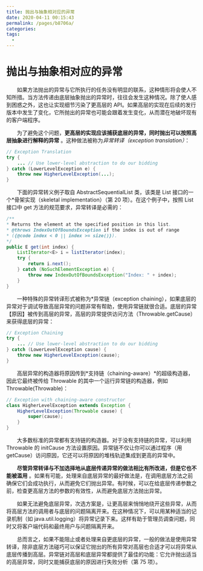 ```yaml
---
title: 抛出与抽象相对应的异常
date: 2020-04-11 00:15:43
permalink: /pages/b8706a/
categories:
tags:
  - 
---
```

# 抛出与抽象相对应的异常

&emsp;&emsp;如果方法抛出的异常与它所执行的任务没有明显的联系，这种情形将会使人不知所措。当方法传递由底层抽象抛出的异常时，往往会发生这种情况。除了使人感到困惑之外，这也让实现细节污染了更高层的 API。如果高层的实现在后续的发行版本中发生了变化，它所抛出的异常也可能会跟着发生变化，从而潜在地破坏现有的客户端程序。

&emsp;&emsp;为了避免这个问题，**更高层的实现应该捕获底层的异常，同时抛出可以按照高层抽象进行解释的异常** 。这种做法被称为*异常转译（exception translation）*：

```java
// Exception Translation
try {
    ... // Use lower-level abstraction to do our bidding
} catch (LowerLevelException e) {
    throw new HigherLevelException(...);
}
```

&emsp;&emsp;下面的异常转义例子取自 AbstractSequentialList 类，该类是 List 接口的一个\*骨架实现（skeletal implementation）（第 20 项）。在这个例子中，按照 List<E>接口中 get 方法的规范要求，异常转译是必需的：

```java
/**
* Returns the element at the specified position in this list.
* @throws IndexOutOfBoundsException if the index is out of range
* ({@code index < 0 || index >= size()}).
*/
public E get(int index) {
    ListIterator<E> i = listIterator(index);
    try {
        return i.next();
    } catch (NoSuchElementException e) {
        throw new IndexOutOfBoundsException("Index: " + index);
    }
}
```

&emsp;&emsp;一种特殊的异常转译形式被称为\*异常链（exception chaining），如果底层的异常对于调试导致高层异常的问题非常有帮助，使用异常链就很合适。底层的异常【原因】被传到高层的异常，高层的异常提供访问方法（Throwable.getCause）来获得底层的异常：

```java
// Exception Chaining
try {
    ... // Use lower-level abstraction to do our bidding
} catch (LowerLevelException cause) {
    throw new HigherLevelException(cause);
}
```

&emsp;&emsp;高层异常的构造器将原因传到*支持链（chaining-aware）*的超级构造器，因此它最终被传给 Throwable 的其中一个运行异常链的构造器，例如 Throwable(Throwable)：

```java
// Exception with chaining-aware constructor
class HigherLevelException extends Exception {
    HigherLevelException(Throwable cause) {
        super(cause);
    }
}
```

&emsp;&emsp;大多数标准的异常都有支持链的构造器。对于没有支持链的异常，可以利用 Throwable 的 initCause 方法设置原因。异常链不仅让你可以通过程序（用 getCause）访问原因，它还可以将原因的堆栈轨迹集成到更高的异常中。

&emsp;&emsp;**尽管异常转译与不加选择地从底层传递异常的做法相比有所改进，但是它也不能被滥用** 。如果有可能，处理来自底层异常的最好做法是，在调用底层方法之前确保它们会成功执行，从而避免它们抛出异常。有时候，可以在给底层传递参数之前，检查更高层方法的参数的有效性，从而避免底层方法抛出异常。

&emsp;&emsp;如果无法避免底层异常，次选方案是，让更高层来悄悄地绕开这些异常，从而将高层方法的调用者与底层的问题隔离开来。在这种情况下，可以用某种适当的记录机制（如 java.util.logging）将异常记录下来。这样有助于管理员调查问题，同时又将客户端代码和最终用户与问题隔离开来。

&emsp;&emsp;总而言之，如果不能阻止或者处理来自更底层的异常，一般的做法是使用异常转译，除非底层方法碰巧可以保证它抛出的所有异常对高层也合适才可以将异常从底层传播到高层。异常链对高层和底层异常都提供了最佳的功能：它允许抛出适当的高层异常，同时又能捕获底层的原因进行失败分析（第 75 项）。
